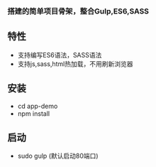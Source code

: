 ### 搭建的简单项目骨架，整合Gulp,ES6,SASS

## 特性

- 支持编写ES6语法，SASS语法
- 支持js,sass,html热加载，不用刷新浏览器

## 安装

- cd app-demo
- npm install

## 启动

- sudo gulp (默认启动80端口)
